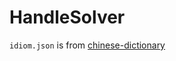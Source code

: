 # HandleSolver

`idiom.json` is from [chinese-dictionary](https://github.com/mapull/chinese-dictionary)